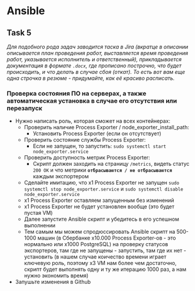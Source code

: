 # Ansible

## Task 5

_Для подобного рода задач заводится таска в Jira (вкратце в описании описывается план проведения работ, выставляется время проведения работ, указывается исполнитель и ответственный), прикладывается документация в формате `.docx`, где прописано построчно, что будет происходить, и что делать в случае сбоя (откат). То есть вот вам еще одна строчка в резюме - придумайте, как её красиво расписать._

### Проверка состояния ПО на серверах, а также автоматическая установка в случае его отсутствия или перезапуск

- Нужно написать роль, которая сможет на всех контейнерах:
  - Проверить наличие Process Exporter / node_exporter_install_path:
    - Установить Process Exporter (если он отсутствует)
  - Проверить состояние службы Process Exporter:
    - Если не запущен, то запустить: `sudo systemctl start node_exporter.service`
  - Проверить доступность метрик Process Exporter:
    - Скрипт должен заходить на страницу `/metrics`, видеть статус `200 OK` и что метрики **`отбрасываются / не отбрасываются`** каждым экспортером
  - Сделайте имитацию, что x1 Process Exporter не запущен `sudo systemctl stop node_exporter.service` и `sudo systemctl disable node_exporter.service`
  - x1 Process Exporter оставляем запущенным без изменений
  - x1 Process Exporter не будет установлен вообще (это будет пустая VM)
  - Далее запустите Ansible скрипт и убедитесь в его успешном выполнении
  - Тем самым мы можем спродюссировать Ansible скрипт на 500-1000 машин (в Сбербанке x10.000 Process Exporter-ов - это нормально или x1000 PostgreSQL) на проверку статусов экспортеров, там где не запущены - запустить, там где их нет - установить (в нашем случае коичество времени играет ключевую роль, поэтому x3 VM нам более чем достаточно, скрипт будет выполнять одну и ту же итерацию 1000 раз, а нам нужно экономить время)
- Запушьте изменения в Github
